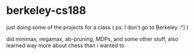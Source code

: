 # berkeley-cs188
just doing some of the projects for a class ( ps: I don't go to Berkeley :^] )

did minimax, negamax, ab-pruning, MDPs, and some other stuff, also learned way more about chess than i wanted to
